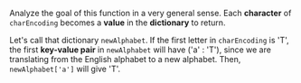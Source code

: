 <!--title={Creating the alphabet}-->

<!--badges={Python:45}-->

<!--concepts={Dictionaries.mdx, IndexingDictionaries.mdx}-->

Analyze the goal of this function in a very general sense. Each **character** of `charEncoding` becomes a **value** in the **dictionary** to return.

Let's call that dictionary `newAlphabet`. If the first letter  in `charEncoding` is 'T', the first **key-value pair** in `newAlphabet` will have ('a' : 'T'), since we are translating from the English alphabet to a new alphabet. Then, `newAlphabet['a']` will give 'T'.